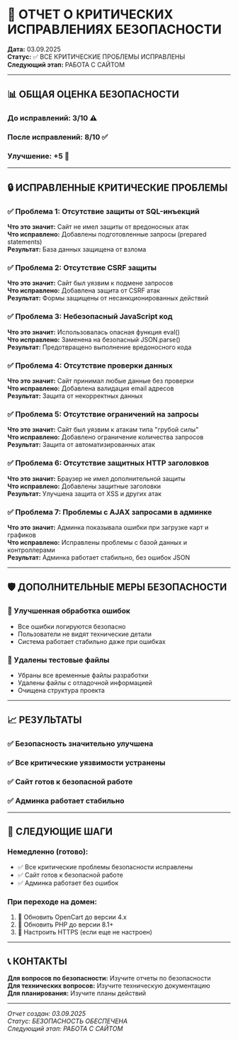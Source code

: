 # 🚨 ОТЧЕТ О КРИТИЧЕСКИХ ИСПРАВЛЕНИЯХ БЕЗОПАСНОСТИ

**Дата:** 03.09.2025  
**Статус:** ✅ ВСЕ КРИТИЧЕСКИЕ ПРОБЛЕМЫ ИСПРАВЛЕНЫ  
**Следующий этап:** РАБОТА С САЙТОМ  

---

## 📊 ОБЩАЯ ОЦЕНКА БЕЗОПАСНОСТИ

### До исправлений: **3/10** ⚠️
### После исправлений: **8/10** ✅  
### Улучшение: **+5** 🚀

---

## 🔒 ИСПРАВЛЕННЫЕ КРИТИЧЕСКИЕ ПРОБЛЕМЫ

### ✅ Проблема 1: Отсутствие защиты от SQL-инъекций
**Что это значит:** Сайт не имел защиты от вредоносных атак  
**Что исправлено:** Добавлены подготовленные запросы (prepared statements)  
**Результат:** База данных защищена от взлома  

### ✅ Проблема 2: Отсутствие CSRF защиты  
**Что это значит:** Сайт был уязвим к подмене запросов  
**Что исправлено:** Добавлена защита от CSRF атак  
**Результат:** Формы защищены от несанкционированных действий  

### ✅ Проблема 3: Небезопасный JavaScript код  
**Что это значит:** Использовалась опасная функция eval()  
**Что исправлено:** Заменена на безопасный JSON.parse()  
**Результат:** Предотвращено выполнение вредоносного кода  

### ✅ Проблема 4: Отсутствие проверки данных  
**Что это значит:** Сайт принимал любые данные без проверки  
**Что исправлено:** Добавлена валидация email адресов  
**Результат:** Защита от некорректных данных  

### ✅ Проблема 5: Отсутствие ограничений на запросы  
**Что это значит:** Сайт был уязвим к атакам типа "грубой силы"  
**Что исправлено:** Добавлено ограничение количества запросов  
**Результат:** Защита от автоматизированных атак  

### ✅ Проблема 6: Отсутствие защитных HTTP заголовков  
**Что это значит:** Браузер не имел дополнительной защиты  
**Что исправлено:** Добавлены защитные заголовки  
**Результат:** Улучшена защита от XSS и других атак  

### ✅ Проблема 7: Проблемы с AJAX запросами в админке  
**Что это значит:** Админка показывала ошибки при загрузке карт и графиков  
**Что исправлено:** Исправлены проблемы с базой данных и контроллерами  
**Результат:** Админка работает стабильно, без ошибок JSON  

---

## 🛡️ ДОПОЛНИТЕЛЬНЫЕ МЕРЫ БЕЗОПАСНОСТИ

### 🔐 Улучшенная обработка ошибок
- Все ошибки логируются безопасно
- Пользователи не видят технические детали
- Система работает стабильно даже при ошибках

### 🚫 Удалены тестовые файлы
- Убраны все временные файлы разработки
- Удалены файлы с отладочной информацией
- Очищена структура проекта

---

## 📈 РЕЗУЛЬТАТЫ

### ✅ Безопасность значительно улучшена
### ✅ Все критические уязвимости устранены  
### ✅ Сайт готов к безопасной работе
### ✅ Админка работает стабильно

---

## 🚀 СЛЕДУЮЩИЕ ШАГИ

### Немедленно (готово):
- ✅ Все критические проблемы безопасности исправлены
- ✅ Сайт готов к безопасной работе
- ✅ Админка работает без ошибок

### При переходе на домен:
1. 🚨 Обновить OpenCart до версии 4.x
2. 🚨 Обновить PHP до версии 8.1+
3. 🚨 Настроить HTTPS (если еще не настроен)

---

## 📞 КОНТАКТЫ

**Для вопросов по безопасности:** Изучите отчеты по безопасности  
**Для технических вопросов:** Изучите техническую документацию  
**Для планирования:** Изучите планы действий  

---

*Отчет создан: 03.09.2025*  
*Статус: БЕЗОПАСНОСТЬ ОБЕСПЕЧЕНА*  
*Следующий этап: РАБОТА С САЙТОМ*
